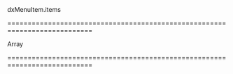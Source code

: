 <!--id-->dxMenuItem.items<!--/id-->
===========================================================================
<!--type-->Array<dxMenuItem><!--/type-->
===========================================================================

